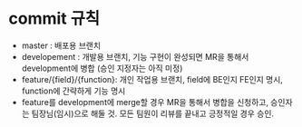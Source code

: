 # commit 규칙
- master : 배포용 브랜치
- developement : 개발용 브랜치, 기능 구현이 완성되면 MR을 통해서 development에 병합 (승인 지정자는 아직 미정)
- feature/{field}/{function}: 개인 작업용 브랜치, field에 BE인지 FE인지 명시, function에 간략하게 기능 명시
- feature를 development에 merge할 경우 MR을 통해서 병합을 신청하고, 승인자는 팀장님(임시)으로 해둘 것. 모든 팀원이 리뷰를 끝내고 긍정적일 경우 승인.